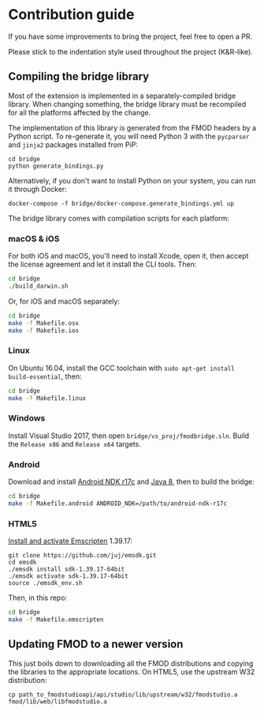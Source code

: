 # Contribution guide

If you have some improvements to bring the project, feel free to open a PR.

Please stick to the indentation style used throughout the project (K&R-like).

## Compiling the bridge library

Most of the extension is implemented in a separately-compiled bridge library.
When changing something, the bridge library must be recompiled for all the
platforms affected by the change.

The implementation of this library is generated from the FMOD headers by a
Python script. To re-generate it, you will need Python 3 with the `pycparser`
and `jinja2` packages installed from PiP:

```
cd bridge
python generate_bindings.py
```

Alternatively, if you don't want to install Python on your system, you can run
it through Docker:

```
docker-compose -f bridge/docker-compose.generate_bindings.yml up
```

The bridge library comes with compilation scripts for each platform:

### macOS & iOS

For both iOS and macOS, you'll need to install Xcode, open it, then accept the
license agreement and let it install the CLI tools. Then:

```bash
cd bridge
./build_darwin.sh
```

Or, for iOS and macOS separately:

```bash
cd bridge
make -f Makefile.osx
make -f Makefile.ios
```

### Linux

On Ubuntu 16.04, install the GCC toolchain with
`sudo apt-get install build-essential`, then:

```bash
cd bridge
make -f Makefile.linux
```

### Windows

Install Visual Studio 2017, then open `bridge/vs_proj/fmodbridge.sln`. Build
the `Release x86` and `Release x64` targets.

### Android

Download and install [Android NDK r17c] and [Java 8], then to build the bridge:

[Android NDK r17c]:https://developer.android.com/ndk/downloads/older_releases.html
[Java 8]:https://www.oracle.com/technetwork/java/javase/downloads/jdk8-downloads-2133151.html

```bash
cd bridge
make -f Makefile.android ANDROID_NDK=/path/to/android-ndk-r17c
```

### HTML5

[Install and activate Emscripten](http://kripken.github.io/emscripten-site/docs/getting_started/downloads.html) 1.39.17:

```
git clone https://github.com/juj/emsdk.git
cd emsdk
./emsdk install sdk-1.39.17-64bit
./emsdk activate sdk-1.39.17-64bit
source ./emsdk_env.sh
```

Then, in this repo:

```bash
cd bridge
make -f Makefile.emscripten
```

## Updating FMOD to a newer version

This just boils down to downloading all the FMOD distributions and copying the
libraries to the appropriate locations. On HTML5, use the upstream W32 distribution:

```
cp path_to_fmodstudioapi/api/studio/lib/upstream/w32/fmodstudio.a  fmod/lib/web/libfmodstudio.a 
```
